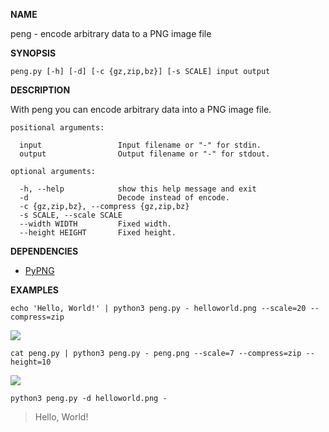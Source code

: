 __NAME__

peng - encode arbitrary data to a PNG image file

__SYNOPSIS__

    peng.py [-h] [-d] [-c {gz,zip,bz}] [-s SCALE] input output

__DESCRIPTION__

With peng you can encode arbitrary data into a PNG image file.

```
positional arguments:

  input                 Input filename or "-" for stdin.
  output                Output filename or "-" for stdout.

optional arguments:

  -h, --help            show this help message and exit
  -d                    Decode instead of encode.
  -c {gz,zip,bz}, --compress {gz,zip,bz}
  -s SCALE, --scale SCALE
  --width WIDTH         Fixed width.
  --height HEIGHT       Fixed height.
```

__DEPENDENCIES__

* [PyPNG](https://github.com/drj11/pypng)

__EXAMPLES__

    echo 'Hello, World!' | python3 peng.py - helloworld.png --scale=20 --compress=zip

<img align="center" src="http://i.imgur.com/BKgsn3o.png"></img>

    cat peng.py | python3 peng.py - peng.png --scale=7 --compress=zip --height=10

<img align="center" src="http://i.imgur.com/vYEOWEp.png"></img>

    python3 peng.py -d helloworld.png -

> Hello, World!
